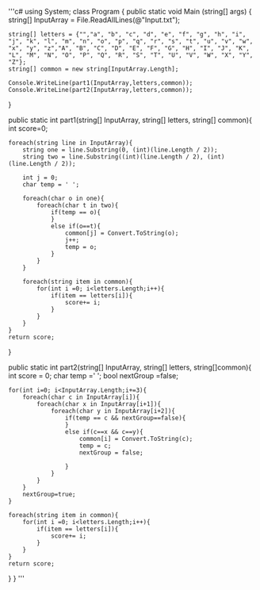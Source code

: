 '''c#
using System;
class Program {
  public static void Main (string[] args) {
    string[] InputArray = File.ReadAllLines(@"Input.txt");

    string[] letters = {"","a", "b", "c", "d", "e", "f", "g", "h", "i", "j", "k", "l", "m", "n", "o", "p", "q", "r", "s", "t", "u", "v", "w", "x", "y", "z","A", "B", "C", "D", "E", "F", "G", "H", "I", "J", "K", "L", "M", "N", "O", "P", "Q", "R", "S", "T", "U", "V", "W", "X", "Y", "Z"};
    string[] common = new string[InputArray.Length];

    Console.WriteLine(part1(InputArray,letters,common));
    Console.WriteLine(part2(InputArray,letters,common));
  }

  public static int part1(string[] InputArray, string[] letters, string[] common){
    int score=0;

    foreach(string line in InputArray){
        string one = line.Substring(0, (int)(line.Length / 2));
        string two = line.Substring((int)(line.Length / 2), (int)(line.Length / 2));
        
        int j = 0;
        char temp = ' ';

        foreach(char o in one){
            foreach(char t in two){
                if(temp == o){
                }
                else if(o==t){
                    common[j] = Convert.ToString(o);
                    j++;
                    temp = o;
                }
            }
        }

        foreach(string item in common){
            for(int i =0; i<letters.Length;i++){
                if(item == letters[i]){
                    score+= i;
                }
            }
        }
    }
    return score;
  }

  public static int part2(string[] InputArray, string[] letters, string[]common){
    int score = 0;
    char temp =' ';
    bool nextGroup =false;

    for(int i=0; i<InputArray.Length;i+=3){
        foreach(char c in InputArray[i]){
            foreach(char x in InputArray[i+1]){
                foreach(char y in InputArray[i+2]){
                    if(temp == c && nextGroup==false){
                    }
                    else if(c==x && c==y){
                        common[i] = Convert.ToString(c);
                        temp = c;
                        nextGroup = false;

                    }
                }
            }
        }
        nextGroup=true;
    }

    foreach(string item in common){
        for(int i =0; i<letters.Length;i++){
            if(item == letters[i]){
                score+= i;
            }
        }
    }
    return score;
  }
}
'''
